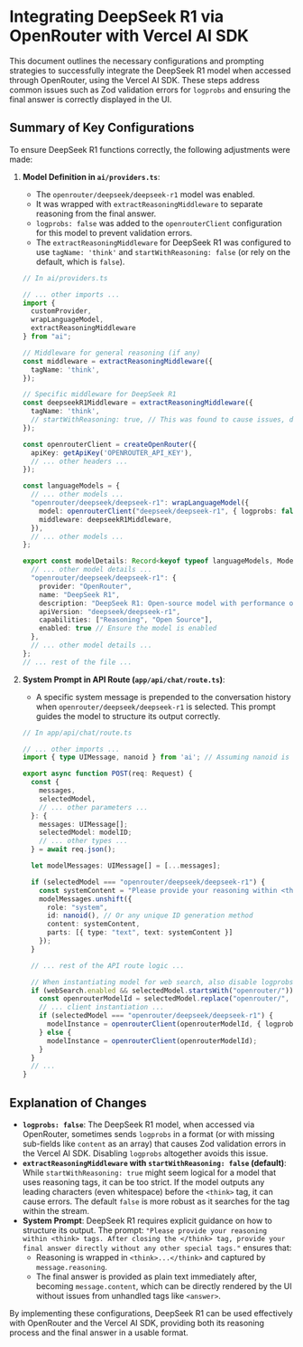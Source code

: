 # Integrating DeepSeek R1 via OpenRouter with Vercel AI SDK

This document outlines the necessary configurations and prompting strategies to successfully integrate the DeepSeek R1 model when accessed through OpenRouter, using the Vercel AI SDK. These steps address common issues such as Zod validation errors for `logprobs` and ensuring the final answer is correctly displayed in the UI.

## Summary of Key Configurations

To ensure DeepSeek R1 functions correctly, the following adjustments were made:

1.  **Model Definition in `ai/providers.ts`**:
    *   The `openrouter/deepseek/deepseek-r1` model was enabled.
    *   It was wrapped with `extractReasoningMiddleware` to separate reasoning from the final answer.
    *   `logprobs: false` was added to the `openrouterClient` configuration for this model to prevent validation errors.
    *   The `extractReasoningMiddleware` for DeepSeek R1 was configured to use `tagName: 'think'` and `startWithReasoning: false` (or rely on the default, which is `false`).

    ```typescript
    // In ai/providers.ts

    // ... other imports ...
    import {
      customProvider,
      wrapLanguageModel,
      extractReasoningMiddleware
    } from "ai";

    // Middleware for general reasoning (if any)
    const middleware = extractReasoningMiddleware({
      tagName: 'think',
    });

    // Specific middleware for DeepSeek R1
    const deepseekR1Middleware = extractReasoningMiddleware({
      tagName: 'think',
      // startWithReasoning: true, // This was found to cause issues, default (false) is better
    });

    const openrouterClient = createOpenRouter({
      apiKey: getApiKey('OPENROUTER_API_KEY'),
      // ... other headers ...
    });

    const languageModels = {
      // ... other models ...
      "openrouter/deepseek/deepseek-r1": wrapLanguageModel({
        model: openrouterClient("deepseek/deepseek-r1", { logprobs: false }), // Disable logprobs
        middleware: deepseekR1Middleware,
      }),
      // ... other models ...
    };

    export const modelDetails: Record<keyof typeof languageModels, ModelInfo> = {
      // ... other model details ...
      "openrouter/deepseek/deepseek-r1": {
        provider: "OpenRouter",
        name: "DeepSeek R1",
        description: "DeepSeek R1: Open-source model with performance on par with OpenAI o1, featuring open reasoning tokens. 671B parameters (37B active). MIT licensed.",
        apiVersion: "deepseek/deepseek-r1",
        capabilities: ["Reasoning", "Open Source"],
        enabled: true // Ensure the model is enabled
      },
      // ... other model details ...
    };
    // ... rest of the file ...
    ```

2.  **System Prompt in API Route (`app/api/chat/route.ts`)**:
    *   A specific system message is prepended to the conversation history when `openrouter/deepseek/deepseek-r1` is selected. This prompt guides the model to structure its output correctly.

    ```typescript
    // In app/api/chat/route.ts

    // ... other imports ...
    import { type UIMessage, nanoid } from 'ai'; // Assuming nanoid is used for IDs

    export async function POST(req: Request) {
      const {
        messages,
        selectedModel,
        // ... other parameters ...
      }: {
        messages: UIMessage[];
        selectedModel: modelID;
        // ... other types ...
      } = await req.json();

      let modelMessages: UIMessage[] = [...messages];

      if (selectedModel === "openrouter/deepseek/deepseek-r1") {
        const systemContent = "Please provide your reasoning within <think> tags. After closing the </think> tag, provide your final answer directly without any other special tags.";
        modelMessages.unshift({
          role: "system",
          id: nanoid(), // Or any unique ID generation method
          content: systemContent,
          parts: [{ type: "text", text: systemContent }]
        });
      }

      // ... rest of the API route logic ...

      // When instantiating model for web search, also disable logprobs for DeepSeek R1
      if (webSearch.enabled && selectedModel.startsWith("openrouter/")) {
        const openrouterModelId = selectedModel.replace("openrouter/", "") + ":online";
        // ... client instantiation ...
        if (selectedModel === "openrouter/deepseek/deepseek-r1") {
          modelInstance = openrouterClient(openrouterModelId, { logprobs: false });
        } else {
          modelInstance = openrouterClient(openrouterModelId);
        }
      }
      // ...
    }
    ```

## Explanation of Changes

*   **`logprobs: false`**: The DeepSeek R1 model, when accessed via OpenRouter, sometimes sends `logprobs` in a format (or with missing sub-fields like `content` as an array) that causes Zod validation errors in the Vercel AI SDK. Disabling `logprobs` altogether avoids this issue.
*   **`extractReasoningMiddleware` with `startWithReasoning: false` (default)**: While `startWithReasoning: true` might seem logical for a model that uses reasoning tags, it can be too strict. If the model outputs any leading characters (even whitespace) before the `<think>` tag, it can cause errors. The default `false` is more robust as it searches for the tag within the stream.
*   **System Prompt**: DeepSeek R1 requires explicit guidance on how to structure its output. The prompt:
    `"Please provide your reasoning within <think> tags. After closing the </think> tag, provide your final answer directly without any other special tags."`
    ensures that:
    *   Reasoning is wrapped in `<think>...</think>` and captured by `message.reasoning`.
    *   The final answer is provided as plain text immediately after, becoming `message.content`, which can be directly rendered by the UI without issues from unhandled tags like `<answer>`.

By implementing these configurations, DeepSeek R1 can be used effectively with OpenRouter and the Vercel AI SDK, providing both its reasoning process and the final answer in a usable format. 
